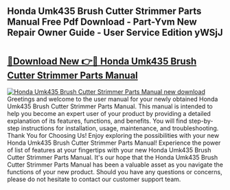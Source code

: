 ## Honda Umk435 Brush Cutter Strimmer Parts Manual Free Pdf Download - Part-Yvm New Repair Owner Guide - User Service Edition yWSjJ

# <h2><a href="http://bc53988.oget.top/?id=Honda+Umk435+Brush+Cutter+Strimmer+Parts+Manual">🔗Download New 👉🔴 Honda Umk435 Brush Cutter Strimmer Parts Manual</a></h2>

[![Honda Umk435 Brush Cutter Strimmer Parts Manual new download](https://i.imgur.com/5g1atiW.png)](http://bc53988.oget.top/?id=Honda+Umk435+Brush+Cutter+Strimmer+Parts+Manual)
Greetings and welcome to the user manual for your newly obtained Honda Umk435 Brush Cutter Strimmer Parts Manual. This manual is intended to help you become an expert user of your product by providing a detailed explanation of its features, functions, and benefits. You will find step-by-step instructions for installation, usage, maintenance, and troubleshooting. Thank You for Choosing Us! Enjoy exploring the possibilities with your new Honda Umk435 Brush Cutter Strimmer Parts Manual! Experience the power of list of features at your fingertips with your new Honda Umk435 Brush Cutter Strimmer Parts Manual. It's our hope that the Honda Umk435 Brush Cutter Strimmer Parts Manual has been a valuable asset as you navigate the functions of your new product. Should you have any questions or concerns, please do not hesitate to contact our customer support team.
